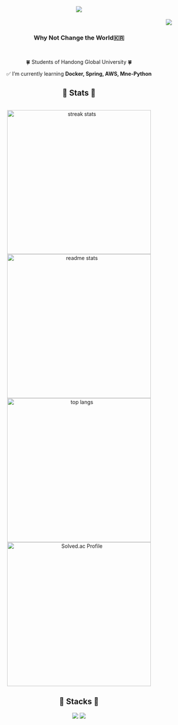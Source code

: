 <h1 align="center">
    <img src="https://readme-typing-svg.herokuapp.com/?font=Righteous&size=35&center=true&vCenter=true&width=500&height=70&duration=4000&lines=This+is+Juice🌱;&color=90EE90" />
</h1>
<img align="right" src="https://visitor-badge.laobi.icu/badge?page_id=millejuice.millejuice" />
<br />

<h3 align="center">Why Not Change the World🇰🇷</h3>

<br/>

<div align="center">
 
 🍀 Students of Handong Global University 🍀
 
 ✅ I’m currently learning **Docker, Spring, AWS, Mne-Python**

 </div>

<h2 align="center">🦋 Stats 🦋</h2>
<br>
<div align=center>
  <img width=390 src="https://github-readme-streak-stats-salesp07.vercel.app/?user=millejuice&count_private=true&theme=react&border_radius=10" alt="streak stats"/>
  <img width=390 src="https://github-readme-stats-salesp07.vercel.app/api?username=millejuice&count_private=true&show_icons=true&theme=react&rank_icon=github&border_radius=10" alt="readme stats" />
  <br/>
  <img width=390 src="https://github-readme-stats-salesp07.vercel.app/api/top-langs/?username=millejuice&hide=HTML&langs_count=8&layout=compact&theme=react&border_radius=10&size_weight=0.5&count_weight=0.5&exclude_repo=github-readme-stats" alt="top langs" />
 
  <a href="https://solved.ac/백준아이디/">
  <img src="http://mazassumnida.wtf/api/v2/generate_badge?boj=lunf" width="390" alt="Solved.ac Profile">
</a>
</div>




<h2 align="center">🌊 Stacks 🌊</h2>

<div align="center">
    <img src="https://skillicons.dev/icons?i=react,mui,html,css,vscode,idea,github,figma,git,nodejs,javascript" />
    <img src="https://skillicons.dev/icons?i=matlab,firebase,c,cpp,java,spring,postman,mysql,androidstudio,dart,flutter" /><br>
</div>




